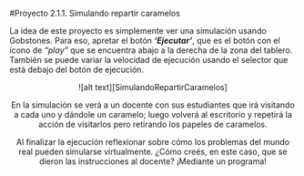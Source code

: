 #Proyecto 2.1.1. Simulando repartir caramelos

La idea de este proyecto es simplemente ver una simulación usando Gobstones. Para eso, apretar el botón **_‘Ejecutar’_**, que es el botón con el ícono de *“play”* que se encuentra abajo a la derecha de la zona del tablero. También se puede variar la velocidad de ejecución usando el selector que está debajo del botón de ejecución.
<center>![alt text][SimulandoRepartirCaramelos]<center>

En la simulación se verá a un docente con sus estudiantes que irá visitando a cada uno y dándole un caramelo; luego volverá al escritorio y repetirá la acción de visitarlos pero retirando los papeles de caramelos.

Al finalizar la ejecución reflexionar sobre cómo los problemas del mundo real pueden simularse virtualmente. ¿Cómo creés, en este caso, que se dieron las instrucciones al docente? ¡Mediante un programa!

[SimulandoRepartirCaramelos]: https://github.com/gobstones/proyectos-jr/tree/master/Proyectos/Cap.2/2.1.1.Simulando%20repartir%20caramelos/SimulandoRepartirCaramelos.png "Tablero de *'Simulando repartir caramelos'* indicando el botón de ‘Ejecutar’"
